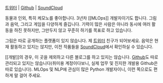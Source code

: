[트위터](https://twitter.com/Ria_Fox) | [Github](https://github.com/Ria-Fox) | [SoundCloud](https://soundcloud.com/ria-fox)

동물과 인외, 특히 케모노를 좋아합니다. 3년차 [[MLOps]] 개발자이기도 합니다.
그림과 음악, 그리고 게임을 다양하게 즐깁니다. 기력이 많은 사람은 아니라 동시에 여러 활동을 하진 못하지만, 그만두지 않고 꾸준히 하기를 목표로 하고 있습니다.

그림은 따로 공개하는 플랫폼이 있지 않습니다. 제 [트위터](https://twitter.com/Ria_Fox) 친구가 되어보세요.
음악은 현재 활동하고 있지는 않지만, 이전 작품들을 [SoundCloud](https://soundcloud.com/ria-fox)에서 확인하실 수 있습니다.

[[개발]]의 경우, 이 곳을 제외하고 다른 블로그를 하고 있지는 않습니다. [Github](https://github.com/Ria-Fox)도 따로 관리되고 있지는 않습니다(취미용 계정이다보니, 실제 업무 및 진지한 개발용 Github은 따로 있습니다). MLOps 및 NLP에 관심이 많은 Python 개발자이니, 이런 쪽으로도 편하게 말 걸어 주세요.

